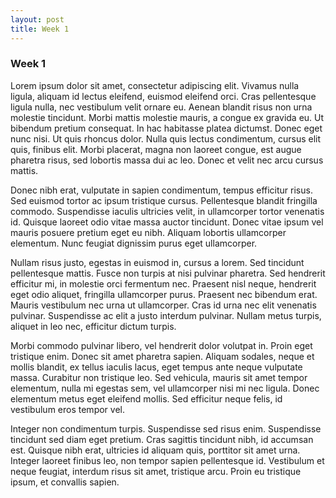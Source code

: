 ```yaml
---
layout: post
title: Week 1
---
```


### Week 1

Lorem ipsum dolor sit amet, consectetur adipiscing elit. Vivamus nulla ligula, aliquam id lectus eleifend, euismod eleifend orci. Cras pellentesque ligula nulla, nec vestibulum velit ornare eu. Aenean blandit risus non urna molestie tincidunt. Morbi mattis molestie mauris, a congue ex gravida eu. Ut bibendum pretium consequat. In hac habitasse platea dictumst. Donec eget nunc nisi. Ut quis rhoncus dolor. Nulla quis lectus condimentum, cursus elit quis, finibus elit. Morbi placerat, magna non laoreet congue, est augue pharetra risus, sed lobortis massa dui ac leo. Donec et velit nec arcu cursus mattis.

Donec nibh erat, vulputate in sapien condimentum, tempus efficitur risus. Sed euismod tortor ac ipsum tristique cursus. Pellentesque blandit fringilla commodo. Suspendisse iaculis ultricies velit, in ullamcorper tortor venenatis id. Quisque laoreet odio vitae massa auctor tincidunt. Donec vitae ipsum vel mauris posuere pretium eget eu nibh. Aliquam lobortis ullamcorper elementum. Nunc feugiat dignissim purus eget ullamcorper.

Nullam risus justo, egestas in euismod in, cursus a lorem. Sed tincidunt pellentesque mattis. Fusce non turpis at nisi pulvinar pharetra. Sed hendrerit efficitur mi, in molestie orci fermentum nec. Praesent nisl neque, hendrerit eget odio aliquet, fringilla ullamcorper purus. Praesent nec bibendum erat. Mauris vestibulum nec urna ut ullamcorper. Cras id urna nec elit venenatis pulvinar. Suspendisse ac elit a justo interdum pulvinar. Nullam metus turpis, aliquet in leo nec, efficitur dictum turpis.

Morbi commodo pulvinar libero, vel hendrerit dolor volutpat in. Proin eget tristique enim. Donec sit amet pharetra sapien. Aliquam sodales, neque et mollis blandit, ex tellus iaculis lacus, eget tempus ante neque vulputate massa. Curabitur non tristique leo. Sed vehicula, mauris sit amet tempor elementum, nulla mi egestas sem, vel ullamcorper nisi mi nec ligula. Donec elementum metus eget eleifend mollis. Sed efficitur neque felis, id vestibulum eros tempor vel.

Integer non condimentum turpis. Suspendisse sed risus enim. Suspendisse tincidunt sed diam eget pretium. Cras sagittis tincidunt nibh, id accumsan est. Quisque nibh erat, ultricies id aliquam quis, porttitor sit amet urna. Integer laoreet finibus leo, non tempor sapien pellentesque id. Vestibulum et neque feugiat, interdum risus sit amet, tristique arcu. Proin eu tristique ipsum, et convallis sapien.


